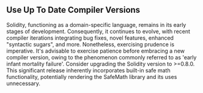 ## Use Up To Date Compiler Versions
Solidity, functioning as a domain-specific language, remains in its early stages of development. Consequently, it continues to evolve, with recent compiler iterations integrating bug fixes, novel features, enhanced "syntactic sugars", and more. Nonetheless, exercising prudence is imperative. It's advisable to exercise patience before embracing a new compiler version, owing to the phenomenon commonly referred to as 'early infant mortality failure'. Consider upgrading the Solidity version to >=0.8.0. This significant release inherently incorporates built-in safe math functionality, potentially rendering the SafeMath library and its uses unnecessary.